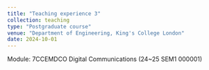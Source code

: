 ```yaml
---
title: "Teaching experience 3"
collection: teaching
type: "Postgraduate course"
venue: "Department of Engineering, King's College London"
date: 2024-10-01
---
```

Module: 7CCEMDCO Digital Communications (24~25 SEM1 000001)
